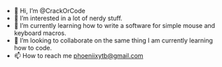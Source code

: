 - 👋 Hi, I’m @CrackOrCode
- 👀 I’m interested in a lot of nerdy stuff.
- 🌱 I’m currently learning how to write a software for simple mouse and keyboard macros.
- 💞️ I’m looking to collaborate on the same thing I am currently learning how to code.
- 📫 How to reach me phoeniixytb@gmail.com

<!---
CrackOrCode/CrackOrCode is a ✨ special ✨ repository because its `README.md` (this file) appears on your GitHub profile.
You can click the Preview link to take a look at your changes.
--->
